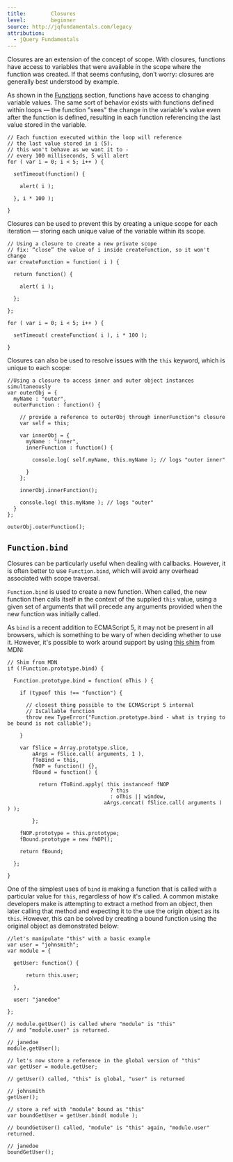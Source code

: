 ```yaml
---
title:        Closures
level:        beginner
source: http://jqfundamentals.com/legacy
attribution: 
  - jQuery Fundamentals
---
```


Closures are an extension of the concept of scope. With closures, functions have access to variables that were available in the scope where the function was created. If that seems confusing, don’t worry: closures are generally best understood by example.

As shown in the [Functions](/functions) section, functions have access to changing variable values. The same sort of behavior exists with functions defined within loops &#8212; the function "sees" the change in the variable's value even after the function is defined, resulting in each function referencing the last value stored in the variable.

```
// Each function executed within the loop will reference 
// the last value stored in i (5).
// this won't behave as we want it to -
// every 100 milliseconds, 5 will alert
for ( var i = 0; i < 5; i++ ) {

  setTimeout(function() {

    alert( i );

  }, i * 100 );

}
```

Closures can be used to prevent this by creating a unique scope for each iteration &#8212; storing each unique value of the variable within its scope.

```
// Using a closure to create a new private scope
// fix: “close” the value of i inside createFunction, so it won't change
var createFunction = function( i ) {

  return function() {

    alert( i );

  };

};

for ( var i = 0; i < 5; i++ ) {

  setTimeout( createFunction( i ), i * 100 );

}
```

Closures can also be used to resolve issues with the `this` keyword, which is unique to each scope:

```
//Using a closure to access inner and outer object instances simultaneously
var outerObj = {
  myName : "outer",
  outerFunction : function() {

    // provide a reference to outerObj through innerFunction"s closure
    var self = this;

    var innerObj = {
      myName : "inner",
      innerFunction : function() {

        console.log( self.myName, this.myName ); // logs "outer inner"

      }
    };

    innerObj.innerFunction();

    console.log( this.myName ); // logs "outer"
  }
};

outerObj.outerFunction();
```

## `Function.bind`
Closures can be particularly useful when dealing with callbacks. However, it is often better to use `Function.bind`, which will avoid any overhead associated with scope traversal. 

`Function.bind` is used to create a new function. When called, the new function then calls itself in the context of the supplied `this` value, using a given set of arguments that will precede any arguments provided when the new function was initially called.

As `bind` is a recent addition to ECMAScript 5, it may not be present in all browsers, which is something to be wary of when deciding whether to use it. However, it's possible to work around support by using [this shim](https://developer.mozilla.org/en/JavaScript/Reference/Global_Objects/Function/bind) from MDN:

```
// Shim from MDN
if (!Function.prototype.bind) {

  Function.prototype.bind = function( oThis ) {

    if (typeof this !== "function") {

      // closest thing possible to the ECMAScript 5 internal
      // IsCallable function
      throw new TypeError("Function.prototype.bind - what is trying to be bound is not callable");

    }

    var fSlice = Array.prototype.slice,
        aArgs = fSlice.call( arguments, 1 ),
        fToBind = this,
        fNOP = function() {},
        fBound = function() {

          return fToBind.apply( this instanceof fNOP
                                 ? this
                                 : oThis || window,
                               aArgs.concat( fSlice.call( arguments ) ) );

        };

    fNOP.prototype = this.prototype;
    fBound.prototype = new fNOP();

    return fBound;

  };

}
```

One of the simplest uses of `bind` is making a function that is called with a particular value for `this`, regardless of how it's called. A common mistake developers make is attempting to extract a method from an object, then later calling that method and expecting it to the use the origin object as its `this`. However, this can be solved by creating a bound function using the original object as demonstrated below:

```
//let's manipulate "this" with a basic example
var user = "johnsmith";
var module = {

  getUser: function() {

      return this.user;

  },

  user: "janedoe"

};

// module.getUser() is called where "module" is "this" 
// and "module.user" is returned.

// janedoe
module.getUser();

// let's now store a reference in the global version of "this"
var getUser = module.getUser;

// getUser() called, "this" is global, "user" is returned

// johnsmith
getUser();

// store a ref with "module" bound as "this"
var boundGetUser = getUser.bind( module );

// boundGetUser() called, "module" is "this" again, "module.user" returned.

// janedoe
boundGetUser();
```
